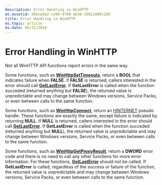 ```yaml
---
Description: Error Handling in WinHTTP
ms.assetid: 96bceda2-ca96-4f88-ab38-35021889c2dd
title: Error Handling in WinHTTP
ms.topic: article
ms.date: 05/31/2018
---
```


# Error Handling in WinHTTP

Not all WinHTTP API functions report errors in the same way.

Some functions, such as [**WinHttpSetTimeouts**](/windows/desktop/api/Winhttp/nf-winhttp-winhttpsettimeouts), return a **BOOL** that indicates failure when **FALSE**. If **FALSE** is returned, callers interested in the error should call [**GetLastError**](/windows/desktop/api/errhandlingapi/nf-errhandlingapi-getlasterror). If **GetLastError** is called when the function succeded (returned anything but **FALSE**), the returned value is unpredictable and may change between Windows versions, Service Packs, or even between calls to the same function.

Some functions, such as [**WinHttpConnect**](/windows/desktop/api/Winhttp/nf-winhttp-winhttpconnect), return an [HINTERNET](hinternet-handles-in-winhttp.md) pseudo handle. These functions are exactly the same, except failure is indicated by returning **NULL**. If **NULL** is returned, callers interested in the error should call [**GetLastError**](/windows/desktop/api/errhandlingapi/nf-errhandlingapi-getlasterror). If **GetLastError** is called when the function succeded (returned anything but **NULL**), the returned value is unpredictable and may change between Windows versions, Service Packs, or even between calls to the same function.

Some functions, such as [**WinHttpGetProxyResult**](/windows/desktop/api/Winhttp/nf-winhttp-winhttpgetproxyresult), return a **DWORD** error code and there is no need to call any other functions for more error information. For these functions, [**GetLastError**](/windows/desktop/api/errhandlingapi/nf-errhandlingapi-getlasterror) should not be called. If **GetLastError** is called, regardless of the success or failure of the function, the returned value is unpredictable and may change between Windows versions, Service Packs, or even between calls to the same function.

 

 